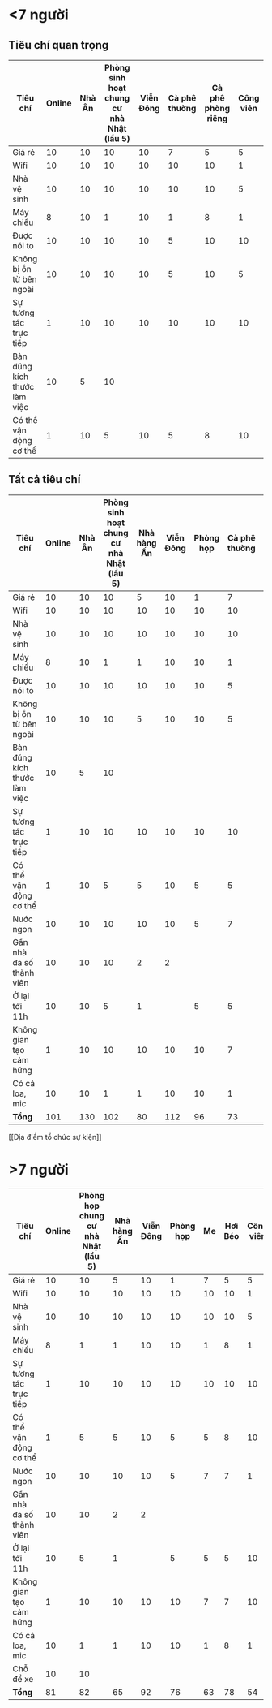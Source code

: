# <7 người
## Tiêu chí quan trọng
| Tiêu chí                     | Online | Nhà Ân | Phòng sinh hoạt chung cư nhà Nhật (lầu 5) | Viễn Đông | Cà phê thường | Cà phê phòng riêng | Công viên |
| ---------------------------- | ------ | ------ | ----------------------------------------- | --------- | ------------- | ------------------ | --------- |
| Giá rẻ                       | 10     | 10     | 10                                        | 10        | 7             | 5                  | 5         |
| Wifi                         | 10     | 10     | 10                                        | 10        | 10            | 10                 | 1         |
| Nhà vệ sinh                  | 10     | 10     | 10                                        | 10        | 10            | 10                 | 5         |
| Máy chiếu                    | 8      | 10     | 1                                         | 10        | 1             | 8                  | 1         |
| Được nói to                  | 10     | 10     | 10                                        | 10        | 5             | 10                 | 10        |
| Không bị ồn từ bên ngoài     | 10     | 10     | 10                                        | 10        | 5             | 10                 | 5         |
| Sự tương tác trực tiếp       | 1      | 10     | 10                                        | 10        | 10            | 10                 | 10        |
| Bàn đúng kích thước làm việc | 10     | 5      | 10                                        |         |               |                    |           |
| Có thể vận động cơ thể       | 1      | 10     | 5                                         | 10        | 5             | 8                  | 10        |
<!-- TBLFM: @>=sum(@I..@-1) -->

## Tất cả tiêu chí
| Tiêu chí                     | Online | Nhà Ân | Phòng sinh hoạt chung cư nhà Nhật (lầu 5) | Nhà hàng Ấn | Viễn Đông | Phòng họp | Cà phê thường | Cà phê phòng riêng | Công viên |
| ---------------------------- | ------ | ------ | ----------------------------------------- | ----------- | --------- | --------- | ------------- | ------------------ | --------- |
| Giá rẻ                       | 10     | 10     | 10                                        | 5           | 10        | 1         | 7             | 5                  | 5         |
| Wifi                         | 10     | 10     | 10                                        | 10          | 10        | 10        | 10            | 10                 | 1         |
| Nhà vệ sinh                  | 10     | 10     | 10                                        | 10          | 10        | 10        | 10            | 10                 | 5         |
| Máy chiếu                    | 8      | 10     | 1                                         | 1           | 10        | 10        | 1             | 8                  | 1         |
| Được nói to                  | 10     | 10     | 10                                        | 10          | 10        | 10        | 5             | 10                 | 10        |
| Không bị ồn từ bên ngoài     | 10     | 10     | 10                                        | 5           | 10        | 10        | 5             | 10                 | 5         |
| Bàn đúng kích thước làm việc | 10     | 5      | 10                                        |             |           |           |               |                    |           |
| Sự tương tác trực tiếp       | 1      | 10     | 10                                        | 10          | 10        | 10        | 10            | 10                 | 10        |
| Có thể vận động cơ thể       | 1      | 10     | 5                                         | 5           | 10        | 5         | 5             | 8                  | 10        |
| Nước ngon                    | 10     | 10     | 10                                        | 10          | 10        | 5         | 7             | 7                  | 1         |
| Gần nhà đa số thành viên     | 10     | 10     | 10                                        | 2           | 2         |           |               |                    |           |
| Ở lại tới 11h                | 10     | 10     | 5                                         | 1           |           | 5         | 5             | 5                  | 10        |
| Không gian tạo cảm hứng      | 1      | 10     | 10                                        | 10          | 10        | 10        | 7             | 7                  | 10        |
| Có cả loa, mic               | 10     | 10     | 1                                         | 1           | 10        | 10        | 1             | 8                  | 1         |
| **Tổng**                     | 101    | 130    | 102                                       | 80          | 112       | 96        | 73            | 98                 | 69        |
<!-- TBLFM: @>=sum(@I..@-1) -->

[[Địa điểm tổ chức sự kiện]]
# >7 người
| Tiêu chí                 | Online | Phòng họp chung cư nhà Nhật (lầu 5) | Nhà hàng Ấn | Viễn Đông | Phòng họp | Me  | Hơi Béo | Công viên |
| ------------------------ | ------ | ----------------------------------- | ----------- | --------- | --------- | --- | ------- | --------- |
| Giá rẻ                   | 10     | 10                                  | 5           | 10        | 1         | 7   | 5       | 5         |
| Wifi                     | 10     | 10                                  | 10          | 10        | 10        | 10  | 10      | 1         |
| Nhà vệ sinh              | 10     | 10                                  | 10          | 10        | 10        | 10  | 10      | 5         |
| Máy chiếu                | 8      | 1                                   | 1           | 10        | 10        | 1   | 8       | 1         |
| Sự tương tác trực tiếp   | 1      | 10                                  | 10          | 10        | 10        | 10  | 10      | 10        |
| Có thể vận động cơ thể   | 1      | 5                                   | 5           | 10        | 5         | 5   | 8       | 10        |
| Nước ngon                | 10     | 10                                  | 10          | 10        | 5         | 7   | 7       | 1         |
| Gần nhà đa số thành viên | 10     | 10                                  | 2           | 2         |           |     |         |           |
| Ở lại tới 11h            | 10     | 5                                   | 1           |           | 5         | 5   | 5       | 10        |
| Không gian tạo cảm hứng  | 1      | 10                                  | 10          | 10        | 10        | 7   | 7       | 10        |
| Có cả loa, mic           | 10     | 1                                   | 1           | 10        | 10        | 1   | 8       | 1         |
| Chỗ để xe                | 10     | 10                                  |             |           |           |     |         |           |
| **Tổng**                 | 81     | 82                                  | 65          | 92        | 76        | 63  | 78      | 54        |


<!-- TBLFM: @>=sum(@I..@-1) -->